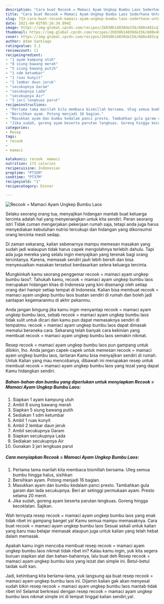```yaml
---
description: "Cara buat Recook = Mamaci Ayam Ungkep Bumbu Laos Sederhana Untuk Jualan"
title: "Cara buat Recook = Mamaci Ayam Ungkep Bumbu Laos Sederhana Untuk Jualan"
slug: 733-cara-buat-recook-mamaci-ayam-ungkep-bumbu-laos-sederhana-untuk-jualan
date: 2021-04-02T05:16:34.894Z
image: https://img-global.cpcdn.com/recipes/2b930b14030de156/680x482cq70/recook-mamaci-ayam-ungkep-bumbu-laos-foto-resep-utama.jpg
thumbnail: https://img-global.cpcdn.com/recipes/2b930b14030de156/680x482cq70/recook-mamaci-ayam-ungkep-bumbu-laos-foto-resep-utama.jpg
cover: https://img-global.cpcdn.com/recipes/2b930b14030de156/680x482cq70/recook-mamaci-ayam-ungkep-bumbu-laos-foto-resep-utama.jpg
author: Adam Santiago
ratingvalue: 3.1
reviewcount: 11
recipeingredient:
- "1 ayam kampung utuh"
- "8 siung bawang merah"
- "5 siung bawang putih"
- "1 sdm ketumbar"
- "1 ruas kunyit"
- "2 lembar daun jeruk"
- "secukupnya Garam"
- "secukupnya Lada"
- "secukupnya Air"
- "3 jari lengkuas parut"
recipeinstructions:
- "Pertama tama marilah kita membaca bismillah bersama. Uleg semua bumbu hingga halus, sisihkan"
- "Bersihkan ayam. Potong menjadi 16 bagian."
- "Masukkan ayam dan bumbu kedalam panci presto. Tambahkan gula garam dan lada secukupnya. Beri air setinggi permukaan ayam. Presto selama 20 menit."
- "Jika sudah, goreng ayam beserta parutan lengkuas. Goreng hingga kecoklatan. Sajikan."
categories:
- Resep
tags:
- recook
- 
- mamaci

katakunci: recook  mamaci 
nutrition: 173 calories
recipecuisine: Indonesian
preptime: "PT35M"
cooktime: "PT37M"
recipeyield: "1"
recipecategory: Dinner

---
```



![Recook = Mamaci Ayam Ungkep Bumbu Laos](https://img-global.cpcdn.com/recipes/2b930b14030de156/680x482cq70/recook-mamaci-ayam-ungkep-bumbu-laos-foto-resep-utama.jpg)

Selaku seorang orang tua, menyajikan hidangan mantab buat keluarga tercinta adalah hal yang menyenangkan untuk kita sendiri. Peran seorang istri Tidak cuman mengerjakan pekerjaan rumah saja, tetapi anda juga harus menyediakan kebutuhan nutrisi tercukupi dan hidangan yang dikonsumsi orang tercinta mesti sedap.

Di zaman  sekarang, kalian sebenarnya mampu memesan masakan yang sudah jadi walaupun tidak harus capek mengolahnya terlebih dahulu. Tapi ada juga mereka yang selalu ingin menyajikan yang terenak bagi orang tercintanya. Karena, memasak sendiri jauh lebih bersih dan bisa menyesuaikan masakan tersebut berdasarkan selera keluarga tercinta. 



Mungkinkah kamu seorang penggemar recook = mamaci ayam ungkep bumbu laos?. Tahukah kamu, recook = mamaci ayam ungkep bumbu laos merupakan hidangan khas di Indonesia yang kini disenangi oleh setiap orang dari hampir setiap tempat di Indonesia. Kalian bisa membuat recook = mamaci ayam ungkep bumbu laos buatan sendiri di rumah dan boleh jadi santapan kegemaranmu di akhir pekanmu.

Anda jangan bingung jika kamu ingin menyantap recook = mamaci ayam ungkep bumbu laos, sebab recook = mamaci ayam ungkep bumbu laos tidak sulit untuk dicari dan kamu pun dapat memasaknya sendiri di tempatmu. recook = mamaci ayam ungkep bumbu laos dapat dimasak memalui beraneka cara. Sekarang telah banyak cara kekinian yang membuat recook = mamaci ayam ungkep bumbu laos semakin nikmat.

Resep recook = mamaci ayam ungkep bumbu laos pun gampang untuk dibikin, lho. Anda jangan capek-capek untuk memesan recook = mamaci ayam ungkep bumbu laos, lantaran Kamu bisa menyajikan sendiri di rumah. Untuk Kalian yang mau mencobanya, dibawah ini merupakan resep untuk membuat recook = mamaci ayam ungkep bumbu laos yang lezat yang dapat Kamu hidangkan sendiri.

<!--inarticleads1-->

##### Bahan-bahan dan bumbu yang diperlukan untuk menyiapkan Recook = Mamaci Ayam Ungkep Bumbu Laos:

1. Siapkan 1 ayam kampung utuh
1. Ambil 8 siung bawang merah
1. Siapkan 5 siung bawang putih
1. Sediakan 1 sdm ketumbar
1. Ambil 1 ruas kunyit
1. Ambil 2 lembar daun jeruk
1. Ambil secukupnya Garam
1. Siapkan secukupnya Lada
1. Sediakan secukupnya Air
1. Gunakan 3 jari lengkuas parut




<!--inarticleads2-->

##### Cara menyiapkan Recook = Mamaci Ayam Ungkep Bumbu Laos:

1. Pertama tama marilah kita membaca bismillah bersama. Uleg semua bumbu hingga halus, sisihkan
1. Bersihkan ayam. Potong menjadi 16 bagian.
1. Masukkan ayam dan bumbu kedalam panci presto. Tambahkan gula garam dan lada secukupnya. Beri air setinggi permukaan ayam. Presto selama 20 menit.
1. Jika sudah, goreng ayam beserta parutan lengkuas. Goreng hingga kecoklatan. Sajikan.




Wah ternyata resep recook = mamaci ayam ungkep bumbu laos yang enak tidak ribet ini gampang banget ya! Kamu semua mampu memasaknya. Cara buat recook = mamaci ayam ungkep bumbu laos Sesuai sekali untuk kalian yang baru mau belajar memasak ataupun juga untuk kalian yang telah hebat dalam memasak.

Apakah kamu ingin mencoba membuat resep recook = mamaci ayam ungkep bumbu laos nikmat tidak ribet ini? Kalau kamu ingin, yuk kita segera buruan siapkan alat dan bahan-bahannya, lalu buat deh Resep recook = mamaci ayam ungkep bumbu laos yang lezat dan simple ini. Betul-betul taidak sulit kan. 

Jadi, ketimbang kita berlama-lama, yuk langsung aja buat resep recook = mamaci ayam ungkep bumbu laos ini. Dijamin kalian gak akan menyesal sudah bikin resep recook = mamaci ayam ungkep bumbu laos mantab tidak ribet ini! Selamat berkreasi dengan resep recook = mamaci ayam ungkep bumbu laos nikmat simple ini di tempat tinggal kalian sendiri,ya!.

